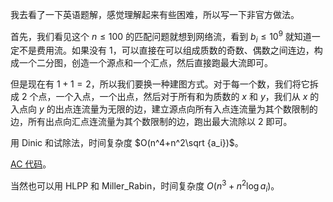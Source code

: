 我去看了一下英语题解，感觉理解起来有些困难，所以写一下非官方做法。

首先，我们看见这个 $n\le 100$ 的匹配问题就想到网络流，看到 $b_i\le 10^9$ 就知道一定不是费用流。如果没有 $1$，可以直接在可以组成质数的奇数、偶数之间连边，构成一个二分图，创造一个源点和一个汇点，然后直接跑最大流即可。

但是现在有 $1+1=2$，所以我们要换一种建图方式。对于每一个数，我们将它拆成 $2$ 个点，一个入点，一个出点，然后对于所有和为质数的 $x$ 和 $y$，我们从 $x$ 的入点向 $y$ 的出点连流量为无限的边，建立源点向所有入点连流量为其个数限制的边，所有出点向汇点连流量为其个数限制的边，跑出最大流除以 $2$ 即可。

用 Dinic 和试除法，时间复杂度 $O(n^4+n^2\sqrt {a_i})$。

[AC 代码](https://atcoder.jp/contests/abc263/submissions/43528612)。

当然也可以用 HLPP 和 Miller_Rabin，时间复杂度 $O(n^3+n^2\log a_i)$。